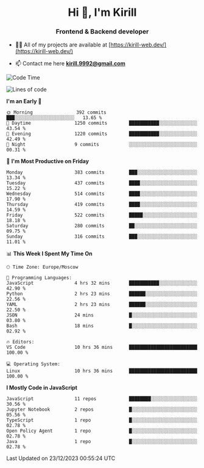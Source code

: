 <h1 align="center">Hi 👋, I'm Kirill</h1>
<h3 align="center">Frontend & Backend developer</h3>

- 👨‍💻 All of my projects are available at [https://kirill-web.dev/](https://kirill-web.dev/)

- 📫 Contact me here **kirill.9992@gmail.com**











<!--START_SECTION:waka-->
![Code Time](http://img.shields.io/badge/Code%20Time-1%2C603%20hrs%2037%20mins-blue)

![Lines of code](https://img.shields.io/badge/From%20Hello%20World%20I%27ve%20Written-4.5%20million%20lines%20of%20code-blue)

**I'm an Early 🐤** 

```text
🌞 Morning                392 commits         ███░░░░░░░░░░░░░░░░░░░░░░   13.65 % 
🌆 Daytime                1250 commits        ███████████░░░░░░░░░░░░░░   43.54 % 
🌃 Evening                1220 commits        ███████████░░░░░░░░░░░░░░   42.49 % 
🌙 Night                  9 commits           ░░░░░░░░░░░░░░░░░░░░░░░░░   00.31 % 
```
📅 **I'm Most Productive on Friday** 

```text
Monday                   383 commits         ███░░░░░░░░░░░░░░░░░░░░░░   13.34 % 
Tuesday                  437 commits         ████░░░░░░░░░░░░░░░░░░░░░   15.22 % 
Wednesday                514 commits         ████░░░░░░░░░░░░░░░░░░░░░   17.90 % 
Thursday                 419 commits         ████░░░░░░░░░░░░░░░░░░░░░   14.59 % 
Friday                   522 commits         █████░░░░░░░░░░░░░░░░░░░░   18.18 % 
Saturday                 280 commits         ██░░░░░░░░░░░░░░░░░░░░░░░   09.75 % 
Sunday                   316 commits         ███░░░░░░░░░░░░░░░░░░░░░░   11.01 % 
```


📊 **This Week I Spent My Time On** 

```text
🕑︎ Time Zone: Europe/Moscow

💬 Programming Languages: 
JavaScript               4 hrs 32 mins       ███████████░░░░░░░░░░░░░░   42.90 % 
Python                   2 hrs 23 mins       ██████░░░░░░░░░░░░░░░░░░░   22.56 % 
YAML                     2 hrs 23 mins       ██████░░░░░░░░░░░░░░░░░░░   22.50 % 
JSON                     24 mins             █░░░░░░░░░░░░░░░░░░░░░░░░   03.80 % 
Bash                     18 mins             █░░░░░░░░░░░░░░░░░░░░░░░░   02.92 % 

🔥 Editors: 
VS Code                  10 hrs 36 mins      █████████████████████████   100.00 % 

💻 Operating System: 
Linux                    10 hrs 36 mins      █████████████████████████   100.00 % 
```

**I Mostly Code in JavaScript** 

```text
JavaScript               11 repos            ████████░░░░░░░░░░░░░░░░░   30.56 % 
Jupyter Notebook         2 repos             █░░░░░░░░░░░░░░░░░░░░░░░░   05.56 % 
TypeScript               1 repo              █░░░░░░░░░░░░░░░░░░░░░░░░   02.78 % 
Open Policy Agent        1 repo              █░░░░░░░░░░░░░░░░░░░░░░░░   02.78 % 
Java                     1 repo              █░░░░░░░░░░░░░░░░░░░░░░░░   02.78 % 
```




 Last Updated on 23/12/2023 00:55:24 UTC
<!--END_SECTION:waka-->
